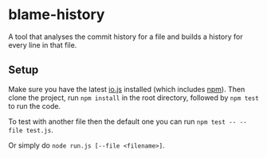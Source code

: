 # blame-history
A tool that analyses the commit history for a file and builds a history for every line in that file.

## Setup

Make sure you have the latest [io.js](https://iojs.org/en/index.html) installed (which includes [npm](https://www.npmjs.com/)). Then clone the project, run `npm install` in the root directory, followed by `npm test` to run the code.

To test with another file then the default one you can run `npm test -- --file test.js`.

Or simply do `node run.js [--file <filename>]`.
